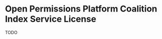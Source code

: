 Open Permissions Platform Coalition Index Service License
===================================

TODO

